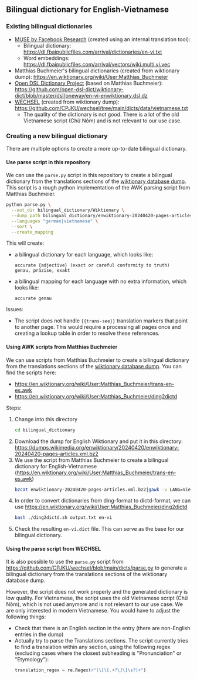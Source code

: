 ## Bilingual dictionary for English-Vietnamese

### Existing bilingual dictionaries

- [MUSE by Facebook Research](https://github.com/facebookresearch/MUSE) (created using an internal translation tool): 
  - Bilingual dictionary: https://dl.fbaipublicfiles.com/arrival/dictionaries/en-vi.txt
  - Word embeddings: https://dl.fbaipublicfiles.com/arrival/vectors/wiki.multi.vi.vec
- Matthias Buchmeier's bilingual dictionaries (created from wiktionary dump): https://en.wiktionary.org/wiki/User:Matthias_Buchmeier
- [Open DSL Dictionary Project](https://github.com/open-dsl-dict/wiktionary-dict) (based on Matthias Buchmeier): https://github.com/open-dsl-dict/wiktionary-dict/blob/master/dsl/oneway/en-vi-enwiktionary.dsl.dz
- [WECHSEL](https://github.com/CPJKU/wechsel) (created from wiktionary dump): https://github.com/CPJKU/wechsel/tree/main/dicts/data/vietnamese.txt
  - The quality of the dictionary is not good. There is a lot of the old Vietnamese script (Chữ Nôm) and is not relevant to our use case.

### Creating a new bilingual dictionary
There are multiple options to create a more up-to-date bilingual dictionary.

#### Use parse script in this repository
We can use the `parse.py` script in this repository to create a bilingual dictionary from the translations sections of
the [wiktionary database dump](https://dumps.wikimedia.org/backup-index.html).
This script is a rough python implementation of the AWK parsing script from Matthias Buchmeier.
```bash
python parse.py \
  --out_dir bilingual_dictionary/Wiktionary \
  --dump_path bilingual_dictionary/enwiktionary-20240420-pages-articles.xml \
  --languages "german|vietnamese" \
  --sort \
  --create_mapping
```

This will create: 
- a bilingual dictionary for each language, which looks like:
  ```
  accurate {adjective} (exact or careful conformity to truth)	genau, präzise, exakt
  ```
- a bilingual mapping for each language with no extra information, which looks like:
  ```
  accurate genau
  ```
  
Issues:
- The script does not handle `{{trans-see}}` translation markers that point to another page. This would require a 
  processing all pages once and creating a lookup table in order to resolve these references.

#### Using AWK scripts from Matthias Buchmeier
We can use scripts from Matthias Buchmeier to create a bilingual dictionary from the translations sections of 
the [wiktionary database dump](https://dumps.wikimedia.org/backup-index.html).
You can find the scripts here:
- https://en.wiktionary.org/wiki/User:Matthias_Buchmeier/trans-en-es.awk
- https://en.wiktionary.org/wiki/User:Matthias_Buchmeier/ding2dictd

Steps:
1. Change into this directory
    ```bash
    cd bilingual_dictionary
    ```
2. Download the dump for English Wiktionary and put it in this directory: https://dumps.wikimedia.org/enwiktionary/20240420/enwiktionary-20240420-pages-articles.xml.bz2 
3. We use the script from Matthias Buchmeier to create a bilingual dictionary for English-Vietnamese (https://en.wiktionary.org/wiki/User:Matthias_Buchmeier/trans-en-es.awk)
    ```bash
    bzcat enwiktionary-20240420-pages-articles.xml.bz2|gawk -v LANG=Vietnamese -v ISO=vi -v REMOVE_WIKILINKS="y" -f trans-en-es.awk|sort -s -d -k 1,1 -t"{">output.txt
    ```
4. In order to convert dictionaries from ding-format to dictd-format, we can use https://en.wiktionary.org/wiki/User:Matthias_Buchmeier/ding2dictd
    ```bash
    bash ./ding2dictd.sh output.txt en-vi
    ```
5. Check the resulting `en-vi.dict` file. This can serve as the base for our bilingual dictionary.

#### Using the parse script from WECHSEL
It is also possible to use the `parse.py` script from https://github.com/CPJKU/wechsel/blob/main/dicts/parse.py to 
generate a bilingual dictionary from the translations sections of the wiktionary database dump.

However, the script does not work properly and the generated dictionary is low quality.
For Vietnamese, the script uses the old Vietnamese script (Chữ Nôm), which is not used anymore and is not
relevant to our use case. We are only interested in modern Vietnamese.
You would have to adjust the following things:
- Check that there is an English section in the entry (there are non-English entries in the dump)
- Actually try to parse the Translations sections. The script currently tries to find a translation within any section,
  using the following regex (excluding cases where the closest subheading is "Pronunciation" or "Etymology"):
  ```python
  translation_regex = re.Regex(r"(\[\[.+?\]\]\s?)+")
  ```
